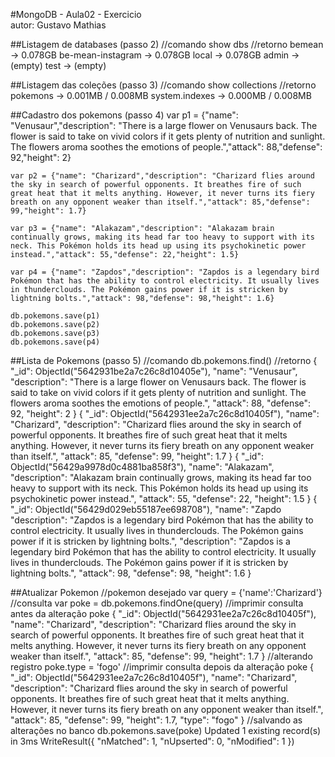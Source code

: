 #MongoDB - Aula02 - Exercicio  
autor: Gustavo Mathias

##Listagem de databases (passo 2)
	//comando
	show dbs
	//retorno
	bemean            → 0.078GB
	be-mean-instagram → 0.078GB
	local             → 0.078GB
	admin             → (empty)
	test              → (empty)

##Listagem das coleções (passo 3)
	//comando
	show collections
	//retorno
	pokemons       → 0.001MB / 0.008MB
	system.indexes → 0.000MB / 0.008MB

##Cadastro dos pokemons (passo 4)
	var p1 = {"name": "Venusaur","description": "There is a large flower on Venusaurs back. The flower is said to take on vivid colors if it gets plenty of nutrition and sunlight. The flowers aroma soothes the emotions of people.","attack": 88,"defense": 92,"height": 2}

	var p2 = {"name": "Charizard","description": "Charizard flies around the sky in search of powerful opponents. It breathes fire of such great heat that it melts anything. However, it never turns its fiery breath on any opponent weaker than itself.","attack": 85,"defense": 99,"height": 1.7}

	var p3 = {"name": "Alakazam","description": "Alakazam brain continually grows, making its head far too heavy to support with its neck. This Pokémon holds its head up using its psychokinetic power instead.","attack": 55,"defense": 22,"height": 1.5}

	var p4 = {"name": "Zapdos","description": "Zapdos is a legendary bird Pokémon that has the ability to control electricity. It usually lives in thunderclouds. The Pokémon gains power if it is stricken by lightning bolts.","attack": 98,"defense": 98,"height": 1.6}

	db.pokemons.save(p1)
	db.pokemons.save(p2)
	db.pokemons.save(p3)
	db.pokemons.save(p4)

##Lista de Pokemons (passo 5)
	//comando
	db.pokemons.find()
	//retorno
	{
  	"_id": ObjectId("5642931be2a7c26c8d10405e"),
	  "name": "Venusaur",
		 "description": "There is a large flower on Venusaurs back. The flower is said to take on vivid colors if it gets plenty of nutrition and sunlight. The flowers aroma soothes the emotions of people.",
		"attack": 88,
		"defense": 92,
		"height": 2
	}
	{
		"_id": ObjectId("5642931ee2a7c26c8d10405f"),
		"name": "Charizard",
		"description": "Charizard flies around the sky in search of powerful opponents. It breathes fire of such great heat that it melts anything. However, it never turns its fiery breath on any opponent weaker than itself.",
		"attack": 85,
		"defense": 99,
		"height": 1.7
	}
	{
		"_id": ObjectId("56429a9978d0c4881ba858f3"),
		"name": "Alakazam",
		"description": "Alakazam brain continually grows, making its head far too heavy to support with its neck. This Pokémon holds its head up using its psychokinetic power instead.",
		"attack": 55,
		"defense": 22,
		"height": 1.5
	}
	{
		"_id": ObjectId("56429d029eb55187ee698708"),
		"name": "Zapdo																		  "description": "Zapdos is a legendary bird Pokémon that has the ability to control electricity. It usually lives in thunderclouds. The Pokémon gains power if it is stricken by lightning bolts.",
		"description": "Zapdos is a legendary bird Pokémon that has the ability to control electricity. It usually lives in thunderclouds. The Pokémon gains power if it is stricken by lightning bolts.",
		"attack": 98,
		"defense": 98,
		"height": 1.6
	}

##Atualizar Pokemon
	//pokemon desejado
	var query = {'name':'Charizard'}
	//consulta
	var poke = db.pokemons.findOne(query)
	//imprimir consulta antes da alteração
	poke
	{
	  "_id": ObjectId("5642931ee2a7c26c8d10405f"),
		"name": "Charizard",
		"description": "Charizard flies around the sky in search of powerful opponents. It breathes fire of such great heat that it melts anything. However, it never turns its fiery breath on any opponent weaker than itself.",
		"attack": 85,
		"defense": 99,
		"height": 1.7
	}
	//alterando registro
	poke.type = 'fogo'
	//imprimir consulta depois da alteração
	poke
	{
	  "_id": ObjectId("5642931ee2a7c26c8d10405f"),
		"name": "Charizard",
		"description": "Charizard flies around the sky in search of powerful opponents. It breathes fire of such great heat that it melts anything. However, it never turns its fiery breath on any opponent weaker than itself.",
		"attack": 85,
		"defense": 99,
		"height": 1.7,
		"type": "fogo"
	}
	//salvando as alterações no banco
	db.pokemons.save(poke)
	Updated 1 existing record(s) in 3ms
	WriteResult({
	  "nMatched": 1,
		"nUpserted": 0,
		"nModified": 1
	})
